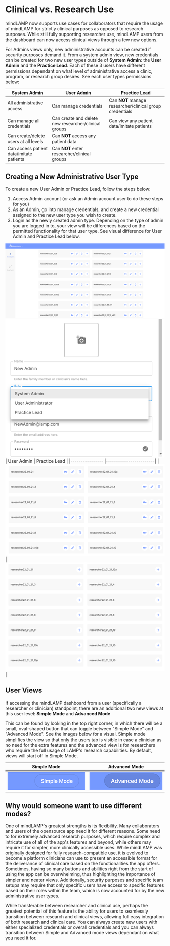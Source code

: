 # Clinical vs. Research Use

mindLAMP now supports use cases for collaborators that require the usage of mindLAMP for strictly clinical purposes as opposed to research purposes. While still fully supporting researcher use, mindLAMP users from the dashboard can now access clinical views through a few new options.

For Admins views only, new administrative accounts can be created if security purposes demand it. From a system admin view, new credentials can be created for two new user types outside of **System Admin**: the **User Admin** and the **Practice Lead**. Each of these 3 users have different permissions dependant on what level of administrative access a clinic, program, or research group desires. See each user types permissions below:

| System Admin                  | User Admin             | Practice Lead              |  
|----------------               |------------------------| ---------------------------| 
| All administrative access     | Can manage credentials | Can **NOT** manage researcher/clinical group credentials |
| Can manage all credentials    | Can create and delete new researcher/clinical groups| Can view any patient data/imitate patients|
| Can create/delete users at all levels| Can **NOT** access any patient data|                     |
| Can access patient data/imitate patients  | Can **NOT** enter researcher/clinical groups|                     |

## Creating a New Administrative User Type
To create a new User Admin or Practice Lead, follow the steps below:

1. Access Admin account (or ask an Admin account user to do these steps for you)
1. As an Admin, go into manage credentials, and create a new credential assigned to the new user type you wish to create.
1. Login as the newly created admin type. Depending on the type of admin you are logged in to, your view will be differences based on the permitted functionality for that user type. See visual difference for User Admin and Practice Lead below.

![](assets/adminview.png)
![](assets/newadmin.png)
| User Admin                | Practice Lead          |
|----------------               |------------------------| 
| ![](assets/useradmin.png)   | ![](assets/practicelead.png) |

## User Views

If accessing the mindLAMP dashboard from a user (specifically a researcher or clinician) standpoint, there are an additional two new views at this user level: **Simple Mode** and **Advanced Mode**

This can be found by looking in the top right corner, in which there will be a small, oval-shaped button that can toggle between "Simple Mode" and "Advanced Mode". See the images below for a visual. Simple mode simplifies the view so that only the users tab is visible in case a clinician as no need for the extra features and the advanced view is for researchers who require the full usage of LAMP's research capabilities. By default, views will start off in Simple Mode.

| Simple Mode  | Advanced Mode |
| ----------- | ----------- |
| ![](assets/simple.png)      | ![](assets/advanced.png) |

## Why would someone want to use different modes?

One of mindLAMP's greatest strengths is its flexibility. Many collaborators and users of the opensource app need it for different reasons. Some need to for extremely advanced research purposes, which require complex and intricate use of all of the app's features and beyond, while others may require it for simpler, more clinically accessible uses. While mindLAMP was originally designed for fully research-compatible use, it is evolved to become a platform clinicians can use to present an accessible format for the deliverance of clinical care based on the functionalities the app offers. Sometimes, having so many buttons and abilities right from the start of using the app can be overwhelming, thus highlighting the importance of simpler and neater views. Additionally, security purposes and specific team setups may require that only specific users have access to specific features based on their roles within the team, which is now accounted for by the new administrative user types.

While transferable between researcher and clinical use, perhaps the greatest potential of this feature is the ability for users to seamlessly transition between research and clinical views, allowing full easy integration of both research and clinical care. You can always create new users with either specialized credentials or overall credentials and you can always transition between Simple and Advanced mode views dependant on what you need it for. 